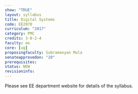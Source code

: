 ```yaml
---
show: "TRUE"
layout: syllabus
title: Digital Systems
code: EE2070
curriculum: "2017"
category: PMC
credits: 3-0-2-4
faculty: ee
core: [ug]
proposingfaculty: Subramanyan Mula
senateapprovedon: "20"
prerequisites:
status: NEW
revisioninfo:
---
```

Please see EE department website for details of the syllabus.
